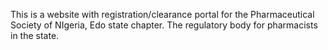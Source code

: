 This is a website with registration/clearance portal for the Pharmaceutical Society of NIgeria, Edo state chapter. The regulatory body for pharmacists in the state.